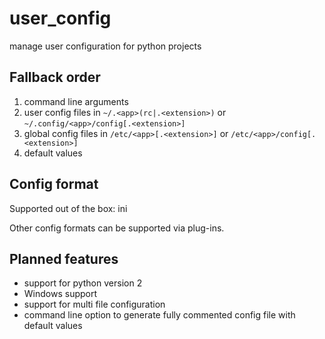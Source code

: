 # user_config
manage user configuration for python projects

## Fallback order
1. command line arguments
2. user config files in `~/.<app>(rc|.<extension>)` or `~/.config/<app>/config[.<extension>]`
3. global config files in `/etc/<app>[.<extension>]` or `/etc/<app>/config[.<extension>]`
4. default values

## Config format
Supported out of the box: ini

Other config formats can be supported via plug-ins.

## Planned features
* support for python version 2
* Windows support
* support for multi file configuration
* command line option to generate fully commented config file with default values
